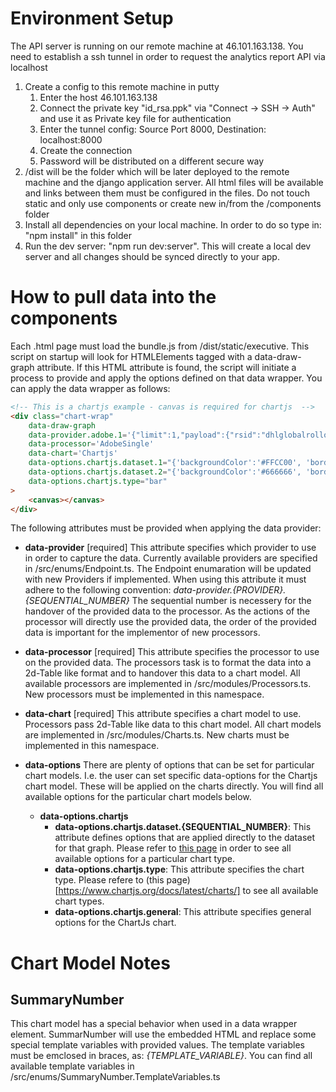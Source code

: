 # Environment Setup
The API server is running on our remote machine at 46.101.163.138. You need to establish a ssh tunnel in order to request the analytics report API via localhost
1. Create a config to this remote machine in putty
    1. Enter the host 46.101.163.138
    2. Connect the private key "id_rsa.ppk" via "Connect -> SSH -> Auth" and use it as Private key file for authentication
    3. Enter the tunnel config: Source Port 8000, Destination: localhost:8000
    4. Create the connection
    5. Password will be distributed on a different secure way
2. /dist will be the folder which will be later deployed to the remote machine and the django application server. All html files will be available and links between them must be configured in the files. Do not touch static and only use components or create new in/from the /components folder
3. Install all dependencies on your local machine. In order to do so type in: "npm install" in this folder
4. Run the dev server: "npm run dev:server". This will create a local dev server and all changes should be synced directly to your app.

# How to pull data into the components
Each .html page must load the bundle.js from /dist/static/executive. This script on startup will look for HTMLElements tagged with a data-draw-graph attribute. If this HTML attribute is found, the script will initiate a process to provide and apply the options defined on that data wrapper. You can apply the data wrapper as follows:
```html
<!-- This is a chartjs example - canvas is required for chartjs  -->
<div class="chart-wrap"
    data-draw-graph
    data-provider.adobe.1='{"limit":1,"payload":{"rsid":"dhlglobalrolloutprod","globalFilters":[{"type":"dateRange","dateRange":"2019-09-17T00:00:00.000/2019-09-19T00:00:00.000"}],"metricContainer":{"metrics":[{"columnId":"0","id":"metrics/visits","sort":"desc"},{"columnId":"1","id":"metrics/pageviews"}]},"dimension":"variables/page","settings":{"countRepeatInstances":true,"limit":5,"page":0},"statistics":{"functions":["col-max","col-min"]}}}'
    data-processor='AdobeSingle'
    data-chart='Chartjs'
    data-options.chartjs.dataset.1="{'backgroundColor':'#FFCC00', 'borderColor':'#FFFFFF'}"
    data-options.chartjs.dataset.2="{'backgroundColor':'#666666', 'borderColor':'#FFFFFF'}"
    data-options.chartjs.type="bar"
>
    <canvas></canvas>
</div>
```

The following attributes must be provided when applying the data provider:

- __data-provider__ \[required\]
This attribute specifies which provider to use in order to capture the data. Currently available providers are specified in /src/enums/Endpoint.ts. The Endpoint enumaration will be updated with new Providers if implemented. When using this attribute it must adhere to the following convention:
*data-provider.{PROVIDER}.{SEQUENTIAL_NUMBER}*
The sequential number is necessery for the handover of the provided data to the processor. As the actions of the processor will directly use the provided data, the order of the provided data is important for the implementor of new processors.

- __data-processor__ \[required\]
This attribute specifies the processor to use on the provided data. The processors task is to format the data into a 2d-Table like format and to handover this data to a chart model. All available processors are implemented in /src/modules/Processors.ts. New processors must be implemented in this namespace.

- __data-chart__ \[required\]
This attribute specifies a chart model to use. Processors pass 2d-Table like data to this chart model. All chart models are implemented in /src/modules/Charts.ts. New charts must be implemented in this namespace.

- __data-options__
There are plenty of options that can be set for particular chart models. I.e. the user can set specific data-options for the Chartjs chart model. These will be applied on the charts directly. You will find all available options for the particular chart models below.
    - __data-options.chartjs__
        - __data-options.chartjs.dataset.{SEQUENTIAL_NUMBER}__:
            This attribute defines options that are applied directly to the dataset for that graph. Please refer to [this page](https://www.chartjs.org/docs/latest/charts/) in order to see all available options for a particular chart type.
        - __data-options.chartjs.type__:
            This attribute specifies the chart type. Please refere to (this page)[https://www.chartjs.org/docs/latest/charts/] to see all available chart types.
        - __data-options.chartjs.general__:
            This attribute specifies general options for the ChartJs chart.
        
# Chart Model Notes
## SummaryNumber
This chart model has a special behavior when used in a data wrapper element. SummarNumber will use the embedded HTML and replace some special template variables with provided values. The template variables must be emclosed in braces, as: *{TEMPLATE_VARIABLE}*. You can find all available template variables in /src/enums/SummaryNumber.TemplateVariables.ts